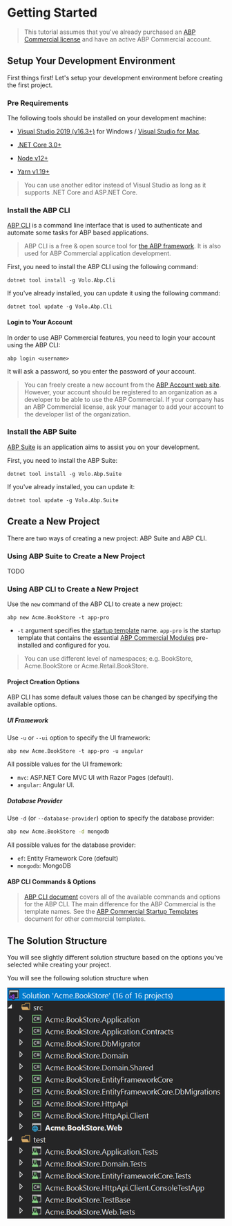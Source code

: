 # Getting Started

> This tutorial assumes that you've already purchased an [ABP Commercial license](https://commercial.abp.io/pricing) and have an active ABP Commercial account.

## Setup Your Development Environment

First things first! Let's setup your development environment before creating the first project.

### Pre Requirements

The following tools should be installed on your development machine:

* [Visual Studio 2019 (v16.3+)](https://visualstudio.microsoft.com/vs/) for Windows / [Visual Studio for Mac](https://visualstudio.microsoft.com/vs/mac/).
* [.NET Core 3.0+](https://www.microsoft.com/net/download/dotnet-core/)

* [Node v12+](https://nodejs.org)
* [Yarn v1.19+](https://yarnpkg.com/)

> You can use another editor instead of Visual Studio as long as it supports .NET Core and ASP.NET Core.

### Install the ABP CLI

[ABP CLI](https://docs.abp.io/en/abp/latest/CLI) is a command line interface that is used to authenticate and automate some tasks for ABP based applications.

> ABP CLI is a free & open source tool for [the ABP framework](https://abp.io/). It is also used for ABP Commercial application development.

First, you need to install the ABP CLI using the following command:

````shell
dotnet tool install -g Volo.Abp.Cli
````

If you've already installed, you can update it using the following command:

````shell
dotnet tool update -g Volo.Abp.Cli
````

#### Login to Your Account

In order to use ABP Commercial features, you need to login your account using the ABP CLI:

````shell
abp login <username>
````

It will ask a password, so you enter the password of your account.

> You can freely create a new account from the [ABP Account web site](https://account.abp.io/Account/Register). However, your account should be registered to an organization as a developer to be able to use the ABP Commercial. If your company has an ABP Commercial license, ask your manager to add your account to the developer list of the organization.

### Install the ABP Suite

[ABP Suite](Abp-Suite/Index.md) is an application aims to assist you on your development.

First, you need to install the ABP Suite:

````shell
dotnet tool install -g Volo.Abp.Suite
````

If you've already installed, you can update it:

````shell
dotnet tool update -g Volo.Abp.Suite
````

## Create a New Project

There are two ways of creating a new project: ABP Suite and ABP CLI.

### Using ABP Suite to Create a New Project

TODO

### Using ABP CLI to Create a New Project

Use the `new` command of the ABP CLI to create a new project:

````shell
abp new Acme.BookStore -t app-pro
````

* `-t` argument specifies the [startup template](Startup-Templates/Index.md) name. `app-pro` is the startup template that contains the essential [ABP Commercial Modules](https://commercial.abp.io/modules) pre-installed and configured for you.

> You can use different level of namespaces; e.g. BookStore, Acme.BookStore or Acme.Retail.BookStore. 

#### Project Creation Options

ABP CLI has some default values those can be changed by specifying the available options.

##### UI Framework

Use `-u` or `--ui` option to specify the UI framework:

````shell
abp new Acme.BookStore -t app-pro -u angular
````

All possible values for the UI framework:

- `mvc`: ASP.NET Core MVC UI with Razor Pages (default).
- `angular`: Angular UI.

##### Database Provider

Use `-d` (or `--database-provider`) option to specify the database provider:

```bash
abp new Acme.BookStore -d mongodb
```

All possible values for the database provider:

- `ef`: Entity Framework Core (default)
- `mongodb`: MongoDB

#### ABP CLI Commands & Options

> [ABP CLI document](https://docs.abp.io/en/abp/latest/CLI) covers all of the available commands and options for the ABP CLI. The main difference for the ABP Commercial is the template names. See the [ABP Commercial Startup Templates](Startup-Templates/Index.md) document for other commercial templates.

## The Solution Structure

You will see slightly different solution structure based on the options you've selected while creating your project.

You will see the following solution structure when

![vs-default-app-solution-structure](Images/vs-default-app-solution-structure.png)